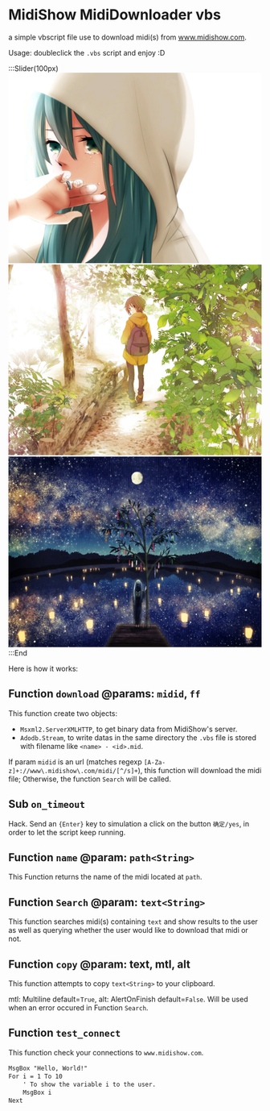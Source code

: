 # MidiShow MidiDownloader vbs
a simple vbscript file use to download midi(s) from www.midishow.com.

Usage: doubleclick the `.vbs` script and enjoy :D

:::Slider(100px)
![ABC](/assets/images/gallery/midishow-mididownloader-vbs/slider-img-4.jpg)
![BCA](/assets/images/gallery/midishow-mididownloader-vbs/slider-img-5.jpg)
![CAB](/assets/images/gallery/midishow-mididownloader-vbs/slider-img-6.jpg)
:::End

Here is how it works:

## Function `download` @params: `midid`, `ff`

This function create two objects:

+ `Msxml2.ServerXMLHTTP`, to get binary data from MidiShow's server.
+ `Adodb.Stream`, to write datas in the same directory the `.vbs` file is stored with filename like `<name> - <id>.mid`.

If param `midid` is an url (matches regexp `[A-Za-z]+://www\.midishow\.com/midi/[^/s]+`), this function will download the midi file; Otherwise, the function `Search` will be called.

## Sub `on_timeout`

Hack. Send an `{Enter}` key to simulation a click on the button `确定/yes`, in order to let the script keep running.

## Function `name` @param: `path<String>`

This Function returns the name of the midi located at `path`.

## Function `Search` @param: `text<String>`

This function searches midi(s) containing `text` and show results to the user as well as querying whether the user would like to download that midi or not.

## Function `copy` @param: text<String>, mtl<Boolean>, alt<Boolean>

This function attempts to copy `text<String>` to your clipboard.

mtl: Multiline<Boolean> default=`True`, alt: AlertOnFinish<Boolean> default=`False`. Will be used when an error occured in Function `Search`.

## Function `test_connect`

This function check your connections to `www.midishow.com`.

```vbs
MsgBox "Hello, World!"
For i = 1 To 10
    ' To show the variable i to the user.
    MsgBox i
Next
```
